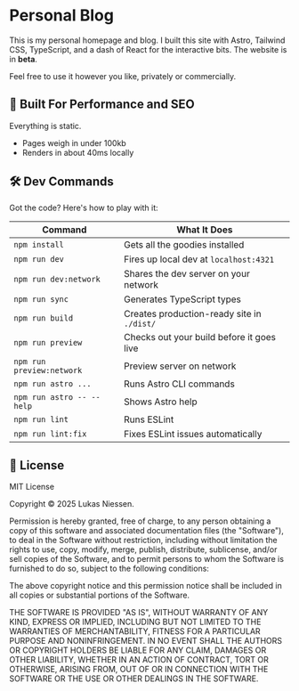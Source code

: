 # Personal Blog

This is my personal homepage and blog. I built this site with Astro, Tailwind CSS, TypeScript, and a dash of React for the interactive bits. The website is in **beta**.

Feel free to use it however you like, privately or commercially.

## 🚀 Built For Performance and SEO

Everything is static.

- Pages weigh in under 100kb
- Renders in about 40ms locally

## 🛠️ Dev Commands

Got the code? Here's how to play with it:

| Command                   | What It Does                               |
| ------------------------- | ------------------------------------------ |
| `npm install`             | Gets all the goodies installed             |
| `npm run dev`             | Fires up local dev at `localhost:4321`     |
| `npm run dev:network`     | Shares the dev server on your network      |
| `npm run sync`            | Generates TypeScript types                 |
| `npm run build`           | Creates production-ready site in `./dist/` |
| `npm run preview`         | Checks out your build before it goes live  |
| `npm run preview:network` | Preview server on network                  |
| `npm run astro ...`       | Runs Astro CLI commands                    |
| `npm run astro -- --help` | Shows Astro help                           |
| `npm run lint`            | Runs ESLint                                |
| `npm run lint:fix`        | Fixes ESLint issues automatically          |

## 📜 License

MIT License

Copyright © 2025 Lukas Niessen.

Permission is hereby granted, free of charge, to any person obtaining a copy
of this software and associated documentation files (the "Software"), to deal
in the Software without restriction, including without limitation the rights
to use, copy, modify, merge, publish, distribute, sublicense, and/or sell
copies of the Software, and to permit persons to whom the Software is
furnished to do so, subject to the following conditions:

The above copyright notice and this permission notice shall be included in all
copies or substantial portions of the Software.

THE SOFTWARE IS PROVIDED "AS IS", WITHOUT WARRANTY OF ANY KIND, EXPRESS OR
IMPLIED, INCLUDING BUT NOT LIMITED TO THE WARRANTIES OF MERCHANTABILITY,
FITNESS FOR A PARTICULAR PURPOSE AND NONINFRINGEMENT. IN NO EVENT SHALL THE
AUTHORS OR COPYRIGHT HOLDERS BE LIABLE FOR ANY CLAIM, DAMAGES OR OTHER
LIABILITY, WHETHER IN AN ACTION OF CONTRACT, TORT OR OTHERWISE, ARISING FROM,
OUT OF OR IN CONNECTION WITH THE SOFTWARE OR THE USE OR OTHER DEALINGS IN THE
SOFTWARE.
